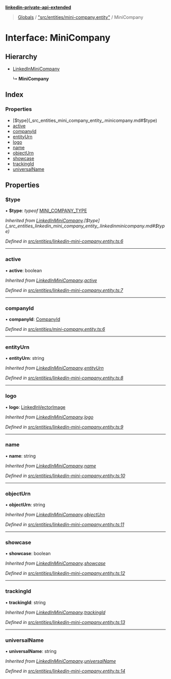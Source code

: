 **[linkedin-private-api-extended](../README.md)**

> [Globals](../globals.md) / ["src/entities/mini-company.entity"](../modules/_src_entities_mini_company_entity_.md) / MiniCompany

# Interface: MiniCompany

## Hierarchy

* [LinkedInMiniCompany](_src_entities_linkedin_mini_company_entity_.linkedinminicompany.md)

  ↳ **MiniCompany**

## Index

### Properties

* [$type](_src_entities_mini_company_entity_.minicompany.md#$type)
* [active](_src_entities_mini_company_entity_.minicompany.md#active)
* [companyId](_src_entities_mini_company_entity_.minicompany.md#companyid)
* [entityUrn](_src_entities_mini_company_entity_.minicompany.md#entityurn)
* [logo](_src_entities_mini_company_entity_.minicompany.md#logo)
* [name](_src_entities_mini_company_entity_.minicompany.md#name)
* [objectUrn](_src_entities_mini_company_entity_.minicompany.md#objecturn)
* [showcase](_src_entities_mini_company_entity_.minicompany.md#showcase)
* [trackingId](_src_entities_mini_company_entity_.minicompany.md#trackingid)
* [universalName](_src_entities_mini_company_entity_.minicompany.md#universalname)

## Properties

### $type

•  **$type**: *typeof* [MINI\_COMPANY\_TYPE](../modules/_src_entities_linkedin_mini_company_entity_.md#mini_company_type)

*Inherited from [LinkedInMiniCompany](_src_entities_linkedin_mini_company_entity_.linkedinminicompany.md).[$type](_src_entities_linkedin_mini_company_entity_.linkedinminicompany.md#$type)*

*Defined in [src/entities/linkedin-mini-company.entity.ts:6](https://github.com/khanhtranngoccva/linkedin-private-api/blob/b1cbdad/src/entities/linkedin-mini-company.entity.ts#L6)*

___

### active

•  **active**: boolean

*Inherited from [LinkedInMiniCompany](_src_entities_linkedin_mini_company_entity_.linkedinminicompany.md).[active](_src_entities_linkedin_mini_company_entity_.linkedinminicompany.md#active)*

*Defined in [src/entities/linkedin-mini-company.entity.ts:7](https://github.com/khanhtranngoccva/linkedin-private-api/blob/b1cbdad/src/entities/linkedin-mini-company.entity.ts#L7)*

___

### companyId

•  **companyId**: [CompanyId](../modules/_src_entities_mini_company_entity_.md#companyid)

*Defined in [src/entities/mini-company.entity.ts:6](https://github.com/khanhtranngoccva/linkedin-private-api/blob/b1cbdad/src/entities/mini-company.entity.ts#L6)*

___

### entityUrn

•  **entityUrn**: string

*Inherited from [LinkedInMiniCompany](_src_entities_linkedin_mini_company_entity_.linkedinminicompany.md).[entityUrn](_src_entities_linkedin_mini_company_entity_.linkedinminicompany.md#entityurn)*

*Defined in [src/entities/linkedin-mini-company.entity.ts:8](https://github.com/khanhtranngoccva/linkedin-private-api/blob/b1cbdad/src/entities/linkedin-mini-company.entity.ts#L8)*

___

### logo

•  **logo**: [LinkedInVectorImage](_src_entities_linkedin_vector_image_entity_.linkedinvectorimage.md)

*Inherited from [LinkedInMiniCompany](_src_entities_linkedin_mini_company_entity_.linkedinminicompany.md).[logo](_src_entities_linkedin_mini_company_entity_.linkedinminicompany.md#logo)*

*Defined in [src/entities/linkedin-mini-company.entity.ts:9](https://github.com/khanhtranngoccva/linkedin-private-api/blob/b1cbdad/src/entities/linkedin-mini-company.entity.ts#L9)*

___

### name

•  **name**: string

*Inherited from [LinkedInMiniCompany](_src_entities_linkedin_mini_company_entity_.linkedinminicompany.md).[name](_src_entities_linkedin_mini_company_entity_.linkedinminicompany.md#name)*

*Defined in [src/entities/linkedin-mini-company.entity.ts:10](https://github.com/khanhtranngoccva/linkedin-private-api/blob/b1cbdad/src/entities/linkedin-mini-company.entity.ts#L10)*

___

### objectUrn

•  **objectUrn**: string

*Inherited from [LinkedInMiniCompany](_src_entities_linkedin_mini_company_entity_.linkedinminicompany.md).[objectUrn](_src_entities_linkedin_mini_company_entity_.linkedinminicompany.md#objecturn)*

*Defined in [src/entities/linkedin-mini-company.entity.ts:11](https://github.com/khanhtranngoccva/linkedin-private-api/blob/b1cbdad/src/entities/linkedin-mini-company.entity.ts#L11)*

___

### showcase

•  **showcase**: boolean

*Inherited from [LinkedInMiniCompany](_src_entities_linkedin_mini_company_entity_.linkedinminicompany.md).[showcase](_src_entities_linkedin_mini_company_entity_.linkedinminicompany.md#showcase)*

*Defined in [src/entities/linkedin-mini-company.entity.ts:12](https://github.com/khanhtranngoccva/linkedin-private-api/blob/b1cbdad/src/entities/linkedin-mini-company.entity.ts#L12)*

___

### trackingId

•  **trackingId**: string

*Inherited from [LinkedInMiniCompany](_src_entities_linkedin_mini_company_entity_.linkedinminicompany.md).[trackingId](_src_entities_linkedin_mini_company_entity_.linkedinminicompany.md#trackingid)*

*Defined in [src/entities/linkedin-mini-company.entity.ts:13](https://github.com/khanhtranngoccva/linkedin-private-api/blob/b1cbdad/src/entities/linkedin-mini-company.entity.ts#L13)*

___

### universalName

•  **universalName**: string

*Inherited from [LinkedInMiniCompany](_src_entities_linkedin_mini_company_entity_.linkedinminicompany.md).[universalName](_src_entities_linkedin_mini_company_entity_.linkedinminicompany.md#universalname)*

*Defined in [src/entities/linkedin-mini-company.entity.ts:14](https://github.com/khanhtranngoccva/linkedin-private-api/blob/b1cbdad/src/entities/linkedin-mini-company.entity.ts#L14)*
